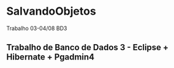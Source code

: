 # SalvandoObjetos
Trabalho 03-04/08 BD3
## Trabalho de Banco de Dados 3 - Eclipse + Hibernate + Pgadmin4
